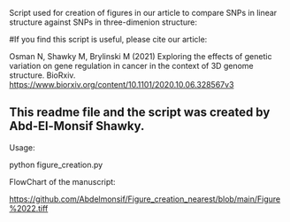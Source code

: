 Script used for creation of figures in our article to compare SNPs in linear structure against SNPs in three-dimenion structure:



#If you find this script is useful, please cite our article:

Osman N, Shawky M, Brylinski M (2021) Exploring the effects of genetic variation on gene regulation in cancer in the context of 3D genome structure. BioRxiv. https://www.biorxiv.org/content/10.1101/2020.10.06.328567v3



## This readme file and the script was created by Abd-El-Monsif Shawky.


Usage:

python figure_creation.py 






FlowChart of the manuscript:

https://github.com/Abdelmonsif/Figure_creation_nearest/blob/main/Figure%2022.tiff
